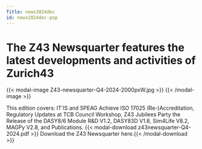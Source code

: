 ```yaml
---
Title: news2024dec
id: news2024dec-pop
---
```

# The Z43 Newsquarter features the latest developments and activities of Zurich43

{{< modal-image Z43-newsquarter-Q4-2024-2000pxW.jpg >}} {{< /modal-image >}}

This edition covers: IT'IS and SPEAG Achieve ISO 17025 (Re-)Accreditation, Regulatory Updates at TCB Council Workshop, Z43 Jubilees Party 
the Release of the DASY8/6 Module R&D V1.2, DASY83D V1.8, Sim4Life V8.2, MAGPy V2.8, and Publications.
{{< modal-download z43newsquarter-Q4-2024.pdf >}} Download the Z43 Newsquarter here.{{< /modal-download >}}
